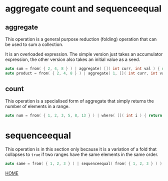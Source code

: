 # aggregate count and sequenceequal

## aggregate

This operation is a general purpose reduction (folding) operation that can be used to sum a collection.

It is an overloaded expression. The simple version just takes an accumulator expression, the other version also takes an initial value as a seed.

```c++
auto sum = from( { 2, 4, 8 } ) | aggregate( []( int curr, int val ) { return curr + val; } );
auto product = from( { 2, 4, 8 } ) | aggregate( 1, []( int curr, int val ) { return curr * val; } );
```

## count

This operation is a specialised form of aggregate that simply returns the number of elements in a range.

```c++
auto num = from( { 1, 2, 3, 5, 8, 13 } ) | where( []( int i ) { return i % 2 == 0; } ) | count();
```

# sequenceequal

This operation is in this section only because it is a variation of a fold that collapses to ```true``` if two ranges have the same elements in the same order.

```c++
auto same = from( { 1, 2, 3 } ) | sequenceequal( from( { 1, 2, 3 } ) );
```

[HOME](../README.md)
